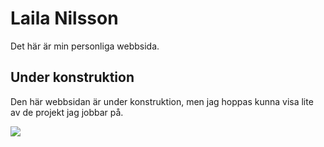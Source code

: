 # Laila Nilsson

Det här är min personliga webbsida.

## Under konstruktion

Den här webbsidan är under konstruktion, men jag hoppas kunna visa lite av de projekt jag jobbar på.

![](https://cdn.pixabay.com/animation/2024/02/24/13/31/13-31-36-47_512.gif)

